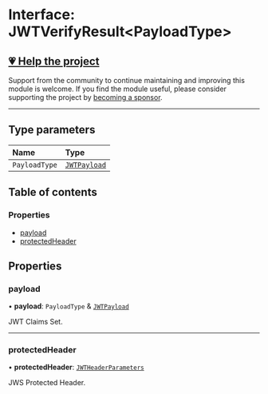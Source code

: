 # Interface: JWTVerifyResult<PayloadType\>

## [💗 Help the project](https://github.com/sponsors/panva)

Support from the community to continue maintaining and improving this module is welcome. If you find the module useful, please consider supporting the project by [becoming a sponsor](https://github.com/sponsors/panva).

---

## Type parameters

| Name | Type |
| :------ | :------ |
| `PayloadType` | [`JWTPayload`](types.JWTPayload.md) |

## Table of contents

### Properties

- [payload](types.JWTVerifyResult.md#payload)
- [protectedHeader](types.JWTVerifyResult.md#protectedheader)

## Properties

### payload

• **payload**: `PayloadType` & [`JWTPayload`](types.JWTPayload.md)

JWT Claims Set.

___

### protectedHeader

• **protectedHeader**: [`JWTHeaderParameters`](types.JWTHeaderParameters.md)

JWS Protected Header.
